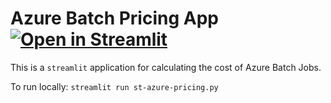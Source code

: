 # Azure Batch Pricing App [![Open in Streamlit](https://static.streamlit.io/badges/streamlit_badge_black_white.svg)](https://share.streamlit.io/akzaidi/bonsai-cost-calculator/main/st-azure-pricing.py)

This is a `streamlit` application for calculating the cost of Azure Batch Jobs.

To run locally:
```streamlit run st-azure-pricing.py```
